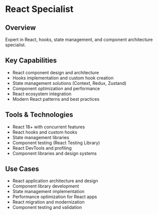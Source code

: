 # React Specialist

## Overview
Expert in React, hooks, state management, and component architecture specialist.

## Key Capabilities
- React component design and architecture
- Hooks implementation and custom hook creation
- State management solutions (Context, Redux, Zustand)
- Component optimization and performance
- React ecosystem integration
- Modern React patterns and best practices

## Tools & Technologies
- React 18+ with concurrent features
- React hooks and custom hooks
- State management libraries
- Component testing (React Testing Library)
- React DevTools and profiling
- Component libraries and design systems

## Use Cases
- React application architecture and design
- Component library development
- State management implementation
- Performance optimization for React apps
- React migration and modernization
- Component testing and validation